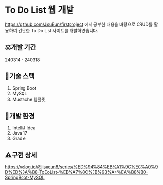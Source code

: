 # To Do List 웹 개발
<p align="center>
  <img src="![녹화_2024_03_18_02_24_16_169 (1)](https://github.com/JisuEun/ToDoList/assets/76491203/76f087db-c444-452a-afe1-c5394204f823)">
  </p>

<https://github.com/JisuEun/firstproject> 에서 공부한 내용을 바탕으로 CRUD를 활용하여 간단한 To Do List 사이트를 개발하였습니다.

## ⚖️개발 기간
240314 - 240318

## 🌟기술 스택
1. Spring Boot
2. MySQL
3. Mustache 템플릿

## 💫개발 환경
1. IntelliJ Idea
2. Java 17
3. Gradle

## ⚠구현 상세
<https://velog.io/@jisueun8/series/%ED%94%84%EB%A1%9C%EC%A0%9D%ED%8A%B8-ToDoList-%EB%A7%8C%EB%93%A4%EA%B8%B0-SpringBoot-MySQL>
